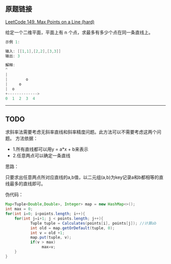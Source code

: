 ## 原题链接

[LeetCode 149. Max Points on a Line (hard)](https://leetcode-cn.com/problems/max-points-on-a-line/)

给定一个二维平面，平面上有 n 个点，求最多有多少个点在同一条直线上。

```cpp
示例 1:

输入: [[1,1],[2,2],[3,3]]
输出: 3

解释:
^
|
|        o
|     o
|  o  
+------------->
0  1  2  3  4
```

---

## TODO
 
求斜率法需要考虑无斜率直线和斜率精度问题。此方法可以不需要考虑这两个问题。
方法依据：

- 1.所有直线都可以用y = a*x + b来表示
- 2.任意两点可以确定一条直线

思路：

只要求出任意两点所对应直线的a,b值，以二元组(a,b)为key记录a和b都相等的直线最多的直线即可。

伪代码：

```java
Map<Tuple<Double,Double>, Integer> map = new HashMap<>();
int max = 0;
for(int i=0; i<points.length; i++){
    for(int j=i+1; j < points.length; j++){
           Tuple tuple = Calculates(points[i], points[j]); //计算ab
           int old = map.getOrDefault(tuple, 0);
           int v = old +1;
           map.put(tuple, v);
           if(v > max)
                max=v;
    }
}
```


